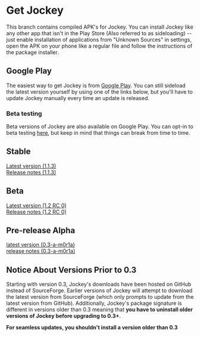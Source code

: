 # Get Jockey
This branch contains compiled APK's for Jockey. You can install Jockey like any other app that isn't in the Play Store (Also referred to as sideloading) -- just enable installation of applications from "Unknown Sources" in settings, open the APK on your phone like a regular file and follow the instructions of the package installer.

## Google Play
The easiest way to get Jockey is from [Google Play](https://play.google.com/store/apps/details?id=com.marverenic.music). You can still sideload the latest version yourself by using one of the links below, but you'll have to update Jockey manually every time an update is released.

### Beta testing
Beta versions of Jockey are also available on Google Play. You can opt-in to beta testing [here](https://play.google.com/apps/testing/com.marverenic.music), but keep in mind that things can break from time to time.

## Stable
[Latest version (1.1.3)](https://raw.githubusercontent.com/marverenic/Jockey/build/stable/1.1/jockey_1.1.3.apk)  
[Release notes (1.1.3)](https://raw.githubusercontent.com/marverenic/Jockey/build/stable/1.1/jockey_1.1.3.txt)

## Beta
[Latest version (1.2 RC 0)](https://raw.githubusercontent.com/marverenic/Jockey/build/beta/1.2/jockey_1.2-rc0.apk)  
[Release notes (1.2 RC 0)](https://raw.githubusercontent.com/marverenic/Jockey/build/beta/1.2/jockey_1.2-rc0.txt)  

## Pre-release Alpha
[latest version (0.3-a-m0r1a)](https://raw.githubusercontent.com/marverenic/Jockey/build/alpha/0.3/milestone0/release1/jockey_0.3-alpha-m0r1a.apk)  
[release notes (0.3-a-m0r1a)](https://raw.githubusercontent.com/marverenic/Jockey/build/alpha/0.3/milestone0/release1/jockey_0.3-alpha-m0r1a.txt)

## Notice About Versions Prior to 0.3
Starting with version 0.3, Jockey's downloads have been hosted on GitHub instead of SourceForge. Earlier versions of Jockey will attempt to download the latest version from SourceForge (which only prompts to update from the latest version from GitHub). Additionally, Jockey's package signature is different in versions older than 0.3 meaning that **you have to uninstall older versions of Jockey before upgrading to 0.3+**.

**For seamless updates, you shouldn't install a version older than 0.3**
